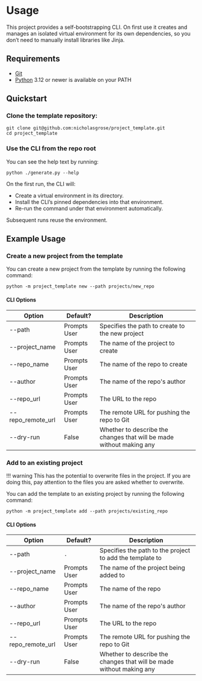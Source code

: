 # Usage

This project provides a self-bootstrapping CLI. On first use it creates and manages an isolated virtual environment for
its own dependencies, so you don’t need to manually install libraries like Jinja.

## Requirements

- [Git](https://git-scm.com)
- [Python](https://www.python.org) 3.12 or newer is available on your PATH

## Quickstart

### Clone the template repository:

```shell
git clone git@github.com:nicholasgrose/project_template.git
cd project_template
```

### Use the CLI from the repo root

You can see the help text by running:

```shell
python ./generate.py --help
```

On the first run, the CLI will:

- Create a virtual environment in its directory.
- Install the CLI’s pinned dependencies into that environment.
- Re-run the command under that environment automatically.

Subsequent runs reuse the environment.

## Example Usage

### Create a new project from the template

You can create a new project from the template by running the following command:

```shell
python -m project_template new --path projects/new_repo
```

#### CLI Options

| Option            | Default?     | Description                                                          |
|-------------------|--------------|----------------------------------------------------------------------|
| --path            | Prompts User | Specifies the path to create to the new project                      |
| --project_name    | Prompts User | The name of the project to create                                    |
| --repo_name       | Prompts User | The name of the repo to create                                       |
| --author          | Prompts User | The name of the repo's author                                        |
| --repo_url        | Prompts User | The URL to the repo                                                  |
| --repo_remote_url | Prompts User | The remote URL for pushing the repo to Git                           |
| --dry-run         | False        | Whether to describe the changes that will be made without making any |

### Add to an existing project

!!! warning
This has the potential to overwrite files in the project.
If you are doing this, pay attention to the files you are asked whether to overwrite.

You can add the template to an existing project by running the following command:

```shell
python -m project_template add --path projects/existing_repo
```

#### CLI Options

| Option            | Default?     | Description                                                          |
|-------------------|--------------|----------------------------------------------------------------------|
| --path            | `.`          | Specifies the path to the project to add the template to             |
| --project_name    | Prompts User | The name of the project being added to                               |
| --repo_name       | Prompts User | The name of the repo                                                 |
| --author          | Prompts User | The name of the repo's author                                        |
| --repo_url        | Prompts User | The URL to the repo                                                  |
| --repo_remote_url | Prompts User | The remote URL for pushing the repo to Git                           |
| --dry-run         | False        | Whether to describe the changes that will be made without making any |

